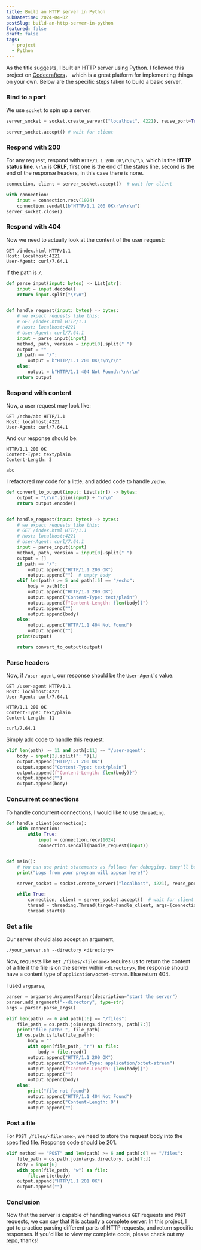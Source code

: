 ```yaml
---
title: Build an HTTP server in Python
pubDatetime: 2024-04-02
postSlug: build-an-http-server-in-python
featured: false
draft: false
tags:
  - project
  - Python
---
```

As the title suggests, I built an HTTP server using Python. I followed this project on [Codecrafters](https://app.codecrafters.io)， which is a great platform for implementing things on your own. Below are the specific steps taken to build a basic server.

### Bind to a port

We use `socket` to spin up a server.

```python
server_socket = socket.create_server(("localhost", 4221), reuse_port=True)

server_socket.accept() # wait for client
```

### Respond with 200

For any request, respond with `HTTP/1.1 200 OK\r\n\r\n`, which is the **HTTP status line**. `\r\n` is **CRLF**, first one is the end of the status line, second is the end of the response headers, in this case there is none.

```python
connection, client = server_socket.accept()  # wait for client

with connection:
	input = connection.recv(1024)
	connection.sendall(b"HTTP/1.1 200 OK\r\n\r\n")
server_socket.close()
```


### Respond with 404

Now we need to actually look at the content of the user request:

```
GET /index.html HTTP/1.1
Host: localhost:4221
User-Agent: curl/7.64.1
```

If the path is `/`.

```python
def parse_input(input: bytes) -> List[str]:
    input = input.decode()
    return input.split("\r\n")


def handle_request(input: bytes) -> bytes:
    # we expect requests like this:
    # GET /index.html HTTP/1.1
    # Host: localhost:4221
    # User-Agent: curl/7.64.1
    input = parse_input(input)
    method, path, version = input[0].split(" ")
    output = ""
    if path == "/":
        output = b"HTTP/1.1 200 OK\r\n\r\n"
    else:
        output = b"HTTP/1.1 404 Not Found\r\n\r\n"
    return output
```

### Respond with content

Now, a user request may look like:

```
GET /echo/abc HTTP/1.1
Host: localhost:4221
User-Agent: curl/7.64.1
```

And our response should be:

```
HTTP/1.1 200 OK
Content-Type: text/plain
Content-Length: 3

abc
```

I refactored my code for a little, and added code to handle `/echo`.

```python
def convert_to_output(input: List[str]) -> bytes:
    output = "\r\n".join(input) + "\r\n"
    return output.encode()


def handle_request(input: bytes) -> bytes:
    # we expect requests like this:
    # GET /index.html HTTP/1.1
    # Host: localhost:4221
    # User-Agent: curl/7.64.1
    input = parse_input(input)
    method, path, version = input[0].split(" ")
    output = []
    if path == "/":
        output.append("HTTP/1.1 200 OK")
        output.append("")  # empty body
    elif len(path) >= 5 and path[:5] == "/echo":
        body = path[6:]
        output.append("HTTP/1.1 200 OK")
        output.append("Content-Type: text/plain")
        output.append(f"Content-Length: {len(body)}")
        output.append("")
        output.append(body)
    else:
        output.append("HTTP/1.1 404 Not Found")
        output.append("")
    print(output)

    return convert_to_output(output)
```

### Parse headers

Now, if `/user-agent`, our response should be the `User-Agent`'s value.

```
GET /user-agent HTTP/1.1
Host: localhost:4221
User-Agent: curl/7.64.1
```

```
HTTP/1.1 200 OK
Content-Type: text/plain
Content-Length: 11

curl/7.64.1
```

Simply add code to handle this request:

```python
elif len(path) >= 11 and path[:11] == "/user-agent":
	body = input[2].split(": ")[1]
	output.append("HTTP/1.1 200 OK")
	output.append("Content-Type: text/plain")
	output.append(f"Content-Length: {len(body)}")
	output.append("")
	output.append(body)
```

### Concurrent connections

To handle concurrent connections, I would like to use `threading`.

```python
def handle_client(connection):
    with connection:
        while True:
            input = connection.recv(1024)
            connection.sendall(handle_request(input))


def main():
    # You can use print statements as follows for debugging, they'll be visible when running tests.
    print("Logs from your program will appear here!")

    server_socket = socket.create_server(("localhost", 4221), reuse_port=True)

    while True:
        connection, client = server_socket.accept()  # wait for client
        thread = threading.Thread(target=handle_client, args=(connection,))
        thread.start()
```

### Get a file

Our server should also accept an argument,

```
./your_server.sh --directory <directory>
```

Now, requests like `GET /files/<filename>` requires us to return the content of a file if the file is on the server within `<directory>`, the response should have a content type of `application/octet-stream`. Else return 404.

I used `argparse`,

```python
parser = argparse.ArgumentParser(description="start the server")
parser.add_argument("--directory", type=str)
args = parser.parse_args()
```

```python
elif len(path) >= 6 and path[:6] == "/files":
    file_path = os.path.join(args.directory, path[7:])
    print("file path: ", file_path)
    if os.path.isfile(file_path):
        body = ""
        with open(file_path, "r") as file:
            body = file.read()
        output.append("HTTP/1.1 200 OK")
        output.append("Content-Type: application/octet-stream")
        output.append(f"Content-Length: {len(body)}")
        output.append("")
        output.append(body)
    else:
        print("file not found")
        output.append("HTTP/1.1 404 Not Found")
        output.append("Content-Length: 0")
        output.append("")
```

### Post a file

For `POST /files/<filename>`, we need to store the request body into the specified file. Response code should be 201.

```python
elif method == "POST" and len(path) >= 6 and path[:6] == "/files":
    file_path = os.path.join(args.directory, path[7:])
    body = input[6]
    with open(file_path, "w") as file:
        file.write(body)
    output.append("HTTP/1.1 201 OK")
    output.append("")
```

### Conclusion

Now that the server is capable of handling various `GET` requests and `POST` requests, we can say that it is actually a complete server. In this project, I got to practice parsing different parts of HTTP requests, and return specific responses. If you'd like to view my complete code, please check out my [repo](https://github.com/sonnyding1/sonnyding1-codecrafters-http-server-python), thanks!